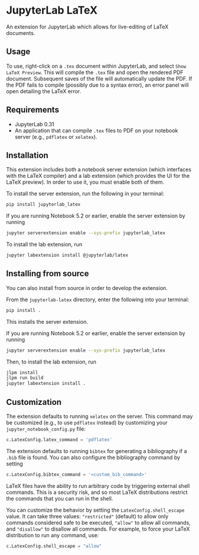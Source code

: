 # JupyterLab LaTeX

An extension for JupyterLab which allows for live-editing of LaTeX documents.

## Usage

To use, right-click on a `.tex` document within JupyterLab, and select `Show LaTeX Preview`.
This will compile the `.tex` file and open the rendered PDF document.
Subsequent saves of the file will automatically update the PDF.
If the PDF fails to compile (possibly due to a syntax error),
an error panel will open detailing the LaTeX error.

## Requirements

* JupyterLab 0.31
* An application that can compile `.tex` files to PDF on your notebook server (e.g., `pdflatex` or `xelatex`).

## Installation

This extension includes both a notebook server extension (which interfaces with the LaTeX compiler)
and a lab extension (which provides the UI for the LaTeX preview).
In order to use it, you must enable both of them.

To install the server extension, run the following in your terminal:
```bash
pip install jupyterlab_latex
```

If you are running Notebook 5.2 or earlier, enable the server extension by running
```bash
jupyter serverextension enable --sys-prefix jupyterlab_latex
```

To install the lab extension, run
```bash
jupyter labextension install @jupyterlab/latex
```

## Installing from source

You can also install from source in order to develop the extension.

From the `jupyterlab-latex` directory, enter the following into your terminal:
```bash
pip install .
```
This installs the server extension.

If you are running Notebook 5.2 or earlier, enable the server extension by running
```bash
jupyter serverextension enable --sys-prefix jupyterlab_latex
```

Then, to install the lab extension, run
```bash
jlpm install
jlpm run build
jupyter labextension install .
```

## Customization

The extension defaults to running `xelatex` on the server.
This command may be customized (e.g., to use `pdflatex` instead) by customizing
your `jupyter_notebook_config.py` file:
```python
c.LatexConfig.latex_command = 'pdflatex'
```

The extension defaults to running `bibtex` for generating a bibliography
if a `.bib` file is found. You can also configure the bibliography command
by setting
```python
c.LatexConfig.bibtex_command = '<custom_bib_command>'
```

LaTeX files have the ability to run arbitrary code by triggering external
shell commands. This is a security risk, and so most LaTeX distributions
restrict the commands that you can run in the shell.

You can customize the behavior by setting the `LatexConfig.shell_escape` value.
It can take three values: `"restricted"` (default) to allow only commands
considered safe to be executed, `"allow"` to allow all commands, and `"disallow"`
to disallow all commands.
For example, to force your LaTeX distribution to run any command, use:
```python
c.LatexConfig.shell_escape = "allow"
```
